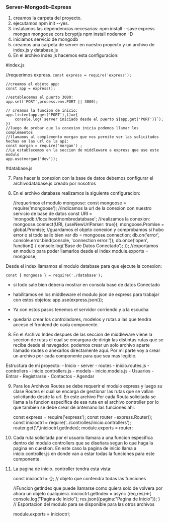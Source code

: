 ### Server-Mongodb-Express

1. creamos la carpeta del proyecto.
2.  ejecutamos npm init --yes.
4.  instalamos las dependencias necesarias:
    npm install --save express mongan mongoose cors bcryptjs
    npm install nodemon -D
5.  iniciamos servicio de mongodb
6.  creamos una carpeta de server en nuestro proyecto y un archivo de index.js y database.js
7.  En el archivo index js hacemos esta configuracion:

#index.js
 
//requerimos express.
``const express = require('express');``
	
    //creamos el objeto app:
    const app = express();
	
    //establecemos el puerto 3000: 
    app.set('PORT',process.env.PORT || 3000);
	
    // creamos la funcion de inicio:
    app.listen(app.get('PORT'),()=>{
    	console.log(`server iniciado desde el puerto ${app.get('PORT')}`);
    })
    //luego de probar que la conexion inicia podemos llamar los complementos
	//llamamos al complemento morgan que nos permite ver las solicitudes hechas en las url de la api:
	const morgan = require('morgan') ;
	//Le establecemos en la seccion de middleware a express que use este modulo
	app.use(morgan('dev'));

#database.js
 
7. Para hacer la conexion con la base de datos debemos configurar el archivodatabase.js creado por nosotros
8. En el archivo database realizamos la siguiente configuracion:


    //requerimos el modulo mongoose:
	const mongoose = require('mongoose');
	//indicamos la url de la conexion con nuestro servicio de base de datos
	const URI = 'mongodb://localhost/nombredatabase';
	//realizamos la conexion:
	mongoose.connect(URI, {useNewUrlParser: true});
	mongoose.Promise = global.Promise;
	//guardamos el objeto conexion y comprobamos si hubo error o si todo salio bien
	var db = mongoose.connection;
	db.on('error', console.error.bind(console, 'connection error:'));
	db.once('open', function() {
		console.log('Base de Datos Conectado');
	});
	//exportamos en modulo para poder llamarlos desde el index
	module.exports = mongoose;

Desde el index llamamos el modulo database para que ejecute la conexion:
	

    const { mongoose } = require('./database');
- si todo sale bien deberia mostrar en consola base de datos Conectado
- habilitamos en los middleware el modulo json de express para trabajar con
estos objetos: 
app.use(express.json());

- Ya con estos pasos tenemos el servidor corriendo y a la escucha
- quedaria crear los controladores, modelos y rutas a las que tendra acceso el frontend de cada componente.

8. En el Archivo Index despues de las seccion de middleware viene la seccion de rutas el cual
	se encargara de dirigir las distintas rutas que se reciba desde el navegador.
	podemos crear un solo archivo aparte llamado routes o anexarlos directamente aqui.
	Por mi parte voy a crear un archivo por cada componente para que sea mas legible.

Estructura de mi proyecto:
	- Inicio
		- server
			- routes
				- inicio.routes.js
			- controllers
				- inicio.controllers.js
			- models
				- inicio.models.js
	- Usuarios
	- Entrar
	- Registrarse
	- Contactos
	- Agendar

9. Para los Archivos Routes se debe requerir el modulo express y luego su clase Routes
	el cual se encarga de gestionar las rutas que se vallan solicitando desde la url.
	En este archivo Por cada Routa solicitada se llama a la funcion especifica de esa ruta
	en el archivo controller por lo que tambien se debe crear de antemano las funciones ahi.

	const express = require('express');
	const router =express.Router();
	const inicioctrl = require('../controlles/inicio.controllers');
	router.get('/',inicioctrl.getIndex);
	module.exports = router;

10. Cada ruta solicitada por el usuario llamara a una funcion especifica dentro del modulo controllers que se diseñara segun lo que haga la pagina en cuestion.
En este caso la pagina de inicio llama a inicio.controller.js en donde van a estar todas la funciones para este componente.

11. La pagina de inicio. controller tendra esta vista:

	const inicioctrl = {}; // objeto que contendra todas las funciones

	//Funcion getIndex que puede llamarse como quiera solo de volvera por ahora un objeto cualquiera.
	inicioctrl.getIndex = async (req,res)=>{ 
		console.log("Pagina de Inicio");
		res.json({pagina:"Pagina de Inicio"});
	}
	// Esportacion del modulo para se disponible para las otros archivos

	module.exports = inicioctrl;

